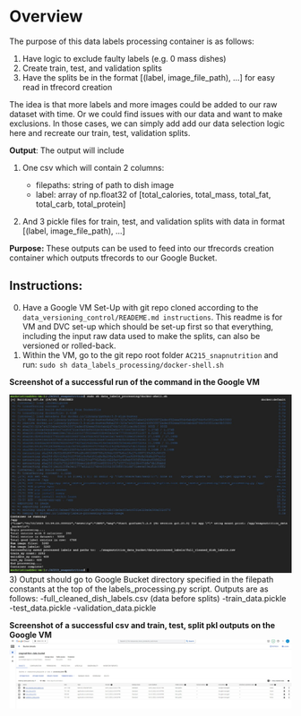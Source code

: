 # Overview
The purpose of this data labels processing container is as follows:

1) Have logic to exclude faulty labels (e.g. 0 mass dishes)
2) Create train, test, and validation splits
3) Have the splits be in the format [(label, image_file_path), ...] for easy read in tfrecord creation

The idea is that more labels and more images could be added to our raw dataset with time. Or we could find issues with our data and want to make exclusions. In those cases, we can simply add add our data selection logic here and recreate our train, test, validation splits. 

**Output**: The output will include 

1) One csv which will contain 2 columns:
     - filepaths: string of path to dish image
     - label: array of np.float32 of [total_calories, total_mass, total_fat, total_carb, total_protein]

2) And 3 pickle files for train, test, and validation splits with data in format [(label, image_file_path), ...]


**Purpose:** These outputs can be used to feed into our tfrecords creation container which outputs tfrecords to our Google Bucket.

## Instructions: 

0) Have a Google VM Set-Up with git repo cloned according to the ```data_versioning_control/READEME.md instructions```. This readme is for VM and DVC set-up which should be set-up first so that everything, including the input raw data used to make the splits, can also be versioned or rolled-back. 
1) Within the VM, go to the git repo root folder ```AC215_snapnutrition``` and run: ```sudo sh data_labels_processing/docker-shell.sh```

**Screenshot of a successful run of the command in the Google VM**

![](../reports/data_labels_processing_output_1.jpg)
3) Output should go to Google Bucket directory specified in the filepath constants at the top of the labels_processing.py script. 
Outputs are as follows: 
-full_cleaned_dish_labels.csv (data before splits)
-train_data.pickle
-test_data.pickle
-validation_data.pickle

**Screenshot of a successful csv and train, test, split pkl outputs on the Google VM**
![](../reports/data_labels_processing_output_2.jpg)
